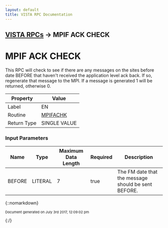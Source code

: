 ```yaml
---
layout: default
title: VISTA RPC Documentation
---
```


## [VISTA RPCs](TableOfContents) &#8594; MPIF ACK CHECK
# MPIF ACK CHECK

This RPC will check to see if there are any messages on the sites before date BEFORE that haven't received the application level ack back.  If so, regenerate that message to the MPI.   If a message is generated 1 will be returned, otherwise 0.

Property | Value
--- | ---
Label | EN
Routine | [MPIFACHK](http://code.osehra.org/dox/Routine_MPIFACHK_source.html)
Return Type | SINGLE VALUE


### Input Parameters

Name | Type | Maximum Data Length | Required | Description
--- | --- | --- | --- | ---
BEFORE | LITERAL | 7 | true | The FM date that the message should be sent BEFORE.



{::nomarkdown} <br/><p style="font-size: 11px">Document generated on July 3rd 2017, 12:09:02 pm</p>{:/}
